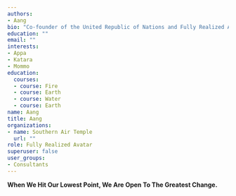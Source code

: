 ```yaml
---
authors:
- Aang
bio: "Co-founder of the United Republic of Nations and Fully Realized Avatar."
education: ""
email: ""
interests:
- Appa
- Katara
- Mommo
education:
  courses:
  - course: Fire
  - course: Earth
  - course: Water
  - course: Earth
name: Aang
title: Aang
organizations:
- name: Southern Air Temple
  url: ""
role: Fully Realized Avatar
superuser: false
user_groups:
- Consultants
---
```


**When We Hit Our Lowest Point, We Are Open To The Greatest Change.**
